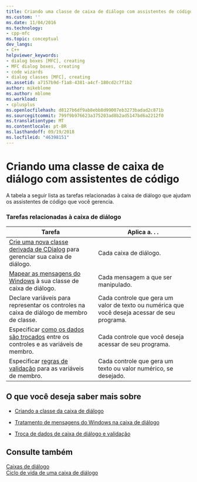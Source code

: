 ```yaml
---
title: Criando uma classe de caixa de diálogo com assistentes de código | Microsoft Docs
ms.custom: ''
ms.date: 11/04/2016
ms.technology:
- cpp-mfc
ms.topic: conceptual
dev_langs:
- C++
helpviewer_keywords:
- dialog boxes [MFC], creating
- MFC dialog boxes, creating
- code wizards
- dialog classes [MFC], creating
ms.assetid: a7157b9d-f1a8-4381-a4cf-180cd2c7f1b2
author: mikeblome
ms.author: mblome
ms.workload:
- cplusplus
ms.openlocfilehash: d8127b6df9ab8ebb8d99007eb3273badad2c871b
ms.sourcegitcommit: 799f9b976623a375203ad8b2ad5147bd6a2212f0
ms.translationtype: MT
ms.contentlocale: pt-BR
ms.lasthandoff: 09/19/2018
ms.locfileid: "46398151"
---
```

# <a name="creating-a-dialog-class-with-code-wizards"></a>Criando uma classe de caixa de diálogo com assistentes de código

A tabela a seguir lista as tarefas relacionadas à caixa de diálogo que ajudam os assistentes de código que você gerencia.

### <a name="dialog-related-tasks"></a>Tarefas relacionadas à caixa de diálogo

|Tarefa|Aplica a. . .|
|----------|--------------------|
|[Crie uma nova classe derivada de CDialog](../mfc/creating-your-dialog-class.md) para gerenciar sua caixa de diálogo.|Cada caixa de diálogo.|
|[Mapear as mensagens do Windows](../mfc/handling-windows-messages-in-your-dialog-box.md) à sua classe de caixa de diálogo.|Cada mensagem a que ser manipulado.|
|Declare variáveis para representar os controles na caixa de diálogo de membro de classe.|Cada controle que gera um valor de texto ou numérica que você deseja acessar de seu programa.|
|Especificar [como os dados são trocados](../mfc/dialog-data-exchange-and-validation.md) entre os controles e as variáveis de membro.|Cada controle que você deseja acessar de seu programa.|
|Especificar [regras de validação](../mfc/dialog-data-exchange-and-validation.md) para as variáveis de membro.|Cada controle que gera um texto ou valor numérico, se desejado.|

## <a name="what-do-you-want-to-know-more-about"></a>O que você deseja saber mais sobre

- [Criando a classe da caixa de diálogo](../mfc/creating-your-dialog-class.md)

- [Tratamento de mensagens do Windows na caixa de diálogo](../mfc/handling-windows-messages-in-your-dialog-box.md)

- [Troca de dados de caixa de diálogo e validação](../mfc/dialog-data-exchange-and-validation.md)

## <a name="see-also"></a>Consulte também

[Caixas de diálogo](../mfc/dialog-boxes.md)<br/>
[Ciclo de vida de uma caixa de diálogo](../mfc/life-cycle-of-a-dialog-box.md)

